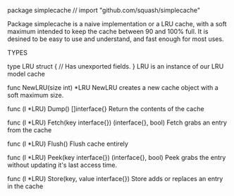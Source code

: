 package simplecache // import "github.com/squash/simplecache"

Package simplecache is a naive implementation or a LRU cache, with a soft
maximum intended to keep the cache between 90 and 100% full. It is desined
to be easy to use and understand, and fast enough for most uses.

TYPES

type LRU struct {
	// Has unexported fields.
}
    LRU is an instance of our LRU model cache

func NewLRU(size int) *LRU
    NewLRU creates a new cache object with a soft maximum size.

func (l *LRU) Dump() []interface{}
    Return the contents of the cache

func (l *LRU) Fetch(key interface{}) (interface{}, bool)
    Fetch grabs an entry from the cache

func (l *LRU) Flush()
    Flush cache entirely

func (l *LRU) Peek(key interface{}) (interface{}, bool)
    Peek grabs the entry without updating it's last access time.

func (l *LRU) Store(key, value interface{})
    Store adds or replaces an entry in the cache

